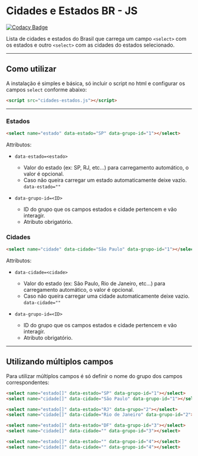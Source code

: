 # Cidades e Estados BR - JS

[![Codacy Badge](https://api.codacy.com/project/badge/Grade/f3a6b606a91e431ab2bab123d1c4b7da)](https://app.codacy.com/app/wgenial/cidadesestadosjs?utm_source=github.com&utm_medium=referral&utm_content=wgenial/cidadesestadosjs&utm_campaign=Badge_Grade_Settings)

Lista de cidades e estados do Brasil que carrega um campo `<select>` com os estados e outro `<select>` com as cidades do estados selecionado.

---

## Como utilizar

A instalação é simples e básica, só incluir o script no html e configurar os campos `select` conforme abaixo:

```html
<script src="cidades-estados.js"></script>
```

---

### Estados

```html
<select name="estado" data-estado="SP" data-grupo-id="1"></select>
```

Attributos:

- `data-estado=<estado>`

	- Valor do estado (ex: SP, RJ, etc...) para carregamento automático, o valor é opcional.
	- Caso não queira carregar um estado automaticamente deixe vazio. `data-estado=""`

- `data-grupo-id=<ID>`

	- ID do grupo que os campos estados e cidade pertencem e vão interagir.
	- Atributo obrigatório.


### Cidades

```html
<select name="cidade" data-cidade="São Paulo" data-grupo-id="1"></select>
```

Attributos:

- `data-cidade=<cidade>`

	- Valor do estado (ex: São Paulo, Rio de Janeiro, etc...) para carregamento automático, o valor é opcional.
	- Caso não queira carregar uma cidade automaticamente deixe vazio. `data-cidade=""`

- `data-grupo-id=<ID>`

	- ID do grupo que os campos estados e cidade pertencem e vão interagir.
	- Atributo obrigatório.


---

## Utilizando múltiplos campos

Para utilizar múltiplos campos é só definir o nome do grupo dos campos correspondentes:

```html
<select name="estado[]" data-estado="SP" data-grupo-id="1"></select>
<select name="cidade[]" data-cidade="São Paulo" data-grupo-id="1"></select>

<select name="estado[]" data-estado="RJ" data-grupo="2"></select>
<select name="cidade[]" data-cidade="Rio de Janeiro" data-grupo-id="2"></select>

<select name="estado[]" data-estado="DF" data-grupo-id="3"></select>
<select name="cidade[]" data-cidade="" data-grupo-id="3"></select>

<select name="estado[]" data-estado="" data-grupo-id="4"></select>
<select name="cidade[]" data-cidade="" data-grupo-id="4"></select>
```
